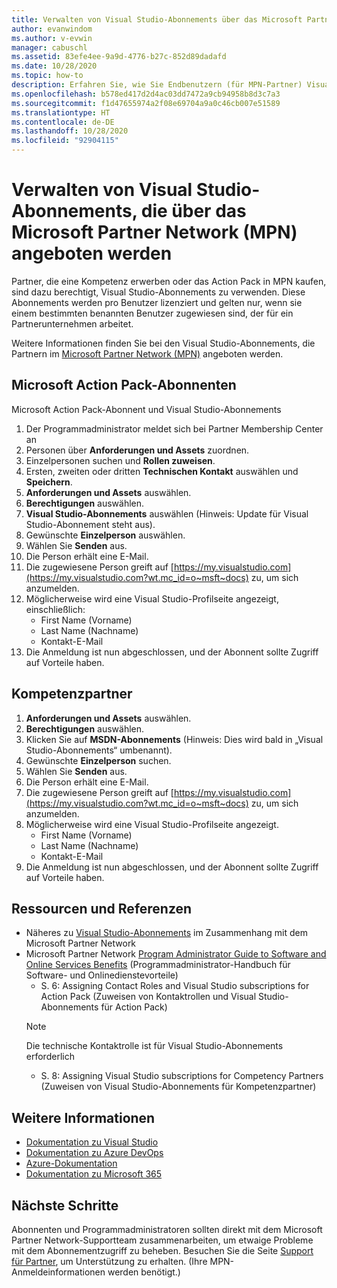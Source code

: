 ```yaml
---
title: Verwalten von Visual Studio-Abonnements über das Microsoft Partner Network | Microsoft-Dokumentation
author: evanwindom
ms.author: v-evwin
manager: cabuschl
ms.assetid: 83efe4ee-9a9d-4776-b27c-852d89dadafd
ms.date: 10/28/2020
ms.topic: how-to
description: Erfahren Sie, wie Sie Endbenutzern (für MPN-Partner) Visual Studio-Abonnements zuweisen.
ms.openlocfilehash: b578ed417d2d4ac03dd7472a9cb94958b8d3c7a3
ms.sourcegitcommit: f1d47655974a2f08e69704a9a0c46cb007e51589
ms.translationtype: HT
ms.contentlocale: de-DE
ms.lasthandoff: 10/28/2020
ms.locfileid: "92904115"
---
```

# <a name="manage-visual-studio-subscriptions-offered-through-the-microsoft-partner-network-mpn"></a>Verwalten von Visual Studio-Abonnements, die über das Microsoft Partner Network (MPN) angeboten werden
Partner, die eine Kompetenz erwerben oder das Action Pack in MPN kaufen, sind dazu berechtigt, Visual Studio-Abonnements zu verwenden. Diese Abonnements werden pro Benutzer lizenziert und gelten nur, wenn sie einem bestimmten benannten Benutzer zugewiesen sind, der für ein Partnerunternehmen arbeitet.

Weitere Informationen finden Sie bei den Visual Studio-Abonnements, die Partnern im [Microsoft Partner Network (MPN)](program-mpn.md) angeboten werden.

## <a name="microsoft-action-pack-subscribers"></a>Microsoft Action Pack-Abonnenten
Microsoft Action Pack-Abonnent und Visual Studio-Abonnements
1. Der Programmadministrator meldet sich bei Partner Membership Center an
2. Personen über **Anforderungen und Assets** zuordnen.
3. Einzelpersonen suchen und **Rollen zuweisen**.
4. Ersten, zweiten oder dritten **Technischen Kontakt** auswählen und **Speichern**.
5. **Anforderungen und Assets** auswählen.
6. **Berechtigungen** auswählen.
7. **Visual Studio-Abonnements** auswählen (Hinweis: Update für Visual Studio-Abonnement steht aus).
8. Gewünschte **Einzelperson** auswählen.
9. Wählen Sie **Senden** aus.
10. Die Person erhält eine E-Mail.
11. Die zugewiesene Person greift auf [https://my.visualstudio.com](https://my.visualstudio.com?wt.mc_id=o~msft~docs) zu, um sich anzumelden.
12. Möglicherweise wird eine Visual Studio-Profilseite angezeigt, einschließlich:
    - First Name (Vorname)
    - Last Name (Nachname)
    - Kontakt-E-Mail
13. Die Anmeldung ist nun abgeschlossen, und der Abonnent sollte Zugriff auf Vorteile haben.

## <a name="competency-partners"></a>Kompetenzpartner
1. **Anforderungen und Assets** auswählen.
2. **Berechtigungen** auswählen.
3. Klicken Sie auf **MSDN-Abonnements** (Hinweis: Dies wird bald in „Visual Studio-Abonnements“ umbenannt).
4. Gewünschte **Einzelperson** suchen.
5. Wählen Sie **Senden** aus.
6. Die Person erhält eine E-Mail.
7. Die zugewiesene Person greift auf [https://my.visualstudio.com](https://my.visualstudio.com?wt.mc_id=o~msft~docs) zu, um sich anzumelden.
8. Möglicherweise wird eine Visual Studio-Profilseite angezeigt.
    - First Name (Vorname)
    - Last Name (Nachname)
    - Kontakt-E-Mail
9. Die Anmeldung ist nun abgeschlossen, und der Abonnent sollte Zugriff auf Vorteile haben.

## <a name="resources-and-references"></a>Ressourcen und Referenzen
- Näheres zu [Visual Studio-Abonnements](https://partner.microsoft.com/membership/msdn-subscriptions) im Zusammenhang mit dem Microsoft Partner Network
- Microsoft Partner Network [Program Administrator Guide to Software and Online Services Benefits](https://assetsprod.microsoft.com/mpn/Program-Administrator-Guide-to-Software-and-Online-Services-Benefits) (Programmadministrator-Handbuch für Software- und Onlinedienstevorteile)
  - S. 6: Assigning Contact Roles and Visual Studio subscriptions for Action Pack (Zuweisen von Kontaktrollen und Visual Studio-Abonnements für Action Pack)
  > [!NOTE]
  > Die technische Kontaktrolle ist für Visual Studio-Abonnements erforderlich
  - S. 8: Assigning Visual Studio subscriptions for Competency Partners (Zuweisen von Visual Studio-Abonnements für Kompetenzpartner)

## <a name="see-also"></a>Weitere Informationen
- [Dokumentation zu Visual Studio](/visualstudio/)
- [Dokumentation zu Azure DevOps](/azure/devops/)
- [Azure-Dokumentation](/azure/)
- [Dokumentation zu Microsoft 365](/microsoft-365/)

## <a name="next-steps"></a>Nächste Schritte
Abonnenten und Programmadministratoren sollten direkt mit dem Microsoft Partner Network-Supportteam zusammenarbeiten, um etwaige Probleme mit dem Abonnementzugriff zu beheben. Besuchen Sie die Seite [Support für Partner](https://partner.microsoft.com/support), um Unterstützung zu erhalten. (Ihre MPN-Anmeldeinformationen werden benötigt.)